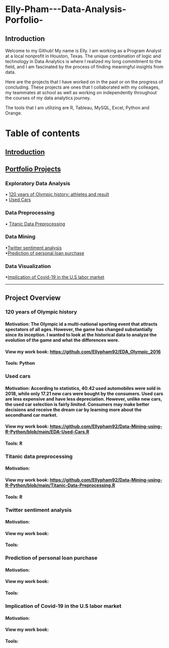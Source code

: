 # Elly-Pham---Data-Analysis-Porfolio-

## Introduction 
Welcome to my Github! My name is Elly. I am working as a Program Analyst at a local nonprofit in Houston, Texas. The unique combination of logic and technology in Data Analytics is where I realized my long commitment to the field, and I am fascinated by the process of finding meaningful insights from data. 

Here are the projects that I have worked on in the past or on the progress of concluding. These projects are ones that I collaborated with my colleages, my teammates at school as well as working on independently throughout the courses of my data analytics journey. 

The tools that I am utilizing are R, Tableau, MySQL, Excel, Python and Orange. 
     
# Table of contents     
 ## [Introduction](#Introduction) <br/>
 ## [Portfolio Projects](#Portfolio-Projects) <br/>
   ### Exploratory Data Analysis
   • [120 years of Olympic history: athletes and result](#120-years-of-Olympic-history) <br/>
   • [Used Cars](#Used-cars) <br/>
   ### Data Preprocessing
   • [Titanic Data Preprocessing](#Titanic-data-preprocessing)
   ### Data Mining
   •[Twitter sentiment analysis](#Twitter-sentiment-analysis) <br/>
   •[Prediction of personal loan purchase](#Prediction-of-personal-loan-purchase)<br/>
   ### Data Visualization
   •[Implication of Covid-19 in the U.S labor market](#Implication-of-Covid-19-in-the-U.S-labor-market) <br/>
   
----
## Project Overview

 ### 120 years of Olympic history
  #### Motivation: The Olympic id a multi-national sporting event that attracts spectators of all ages. However, the game has changed substantially since its inception. I wanted to look at the historical data to analyze the evolution of the game and what the differences were.
  #### View my work book: https://github.com/Ellypham92/EDA_Olympic_2016
  #### Tools: Python 

### Used cars 
  #### Motivation: According to statistics, 40.42 used automobiles were sold in 2018, while only 17.21 new cars were bought by the consumers. Used cars are less expensive and have less depreciation. However, unlike new cars, the used car selection is fairly limited. Consumers may make better decisions and receive the dream car by learning more about the secondhand car market.
  #### View my work book: https://github.com/Ellypham92/Data-Mining-using-R-Python/blob/main/EDA-Used-Cars.R
  #### Tools: R

### Titanic data preprocessing
 #### Motivation: 
 #### View my work book: https://github.com/Ellypham92/Data-Mining-using-R-Python/blob/main/Titanic-Data-Preprocessing.R
 #### Tools: R
 
 ### Twitter sentiment analysis
  #### Motivation:  
  #### View my work book: 
  #### Tools: 

 ### Prediction of personal loan purchase 
  #### Motivation:  
  #### View my work book: 
  #### Tools: 
  
### Implication of Covid-19 in the U.S labor market
  #### Motivation:  
  #### View my work book: 
  #### Tools: 
